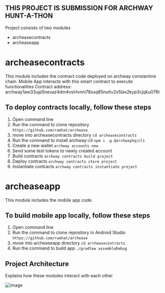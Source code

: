 ## THIS PROJECT IS SUBMISSION FOR ARCHWAY HUNT-A-THON 

Project consists of two modules
- archeasecontracts
- archeaseapp

# archeasecontracts
This module includes the contract code deployed on archway constantine chain. Mobile App interacts with this smart contract
to execute functionalities
Contract address: archway1aw33ujp5nevaz4dm4vslrlvnnl78ssq85nultv2s5lax2kyp3cjqku076t

## To deploy contracts locally, follow these steps

1) Open command line
2) Run the command to clone repository
   ```https://github.com/raehat/archease```
3) move into archeasecontracts directory
   ```cd archeasecontracts```
4) Run the command to install archway-cli
   ```npm i -g @archwayhq/cli```
5) Create a new wallet
   ```archway accounts new```
6) Send some test tokens to newly created account
7) Build contracts
   ```archway contracts build project```
8) Deploy contracts
   ```archway contracts store project```
9) Instantiate contracts
    ```archway contracts instantiate project```

# archeaseapp 
This module includes the mobile app code. 

## To build mobile app locally, follow these steps

1) Open command line
2) Run the command to clone repository in Android Studio
   ```https://github.com/raehat/archease```
3) move into archeaseapp directory
   ```cd archeasecontracts```
4) Run the command to build app
   ```./gradlew assembleDebug```

## Project Architecture
Explains how these modules interact with each other

![image](https://github.com/raehat/archease/assets/77321971/9f2e48c0-9ed7-403c-af3e-b55e3267584f)

